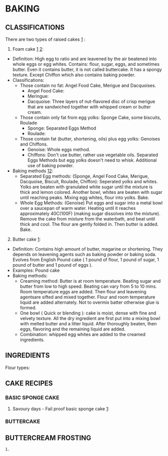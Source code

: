 # BAKING

## CLASSIFICATIONS

There are two types of raised cakes [1](http://www.joyofbaking.com/CakeMaking.html) : 

1. Foam cake [1](http://www.joyofbaking.com/FoamCakes.htm) [2](http://www.joyofbaking.com/FoamCakesTechniques.html): 
 
  - Definition: High egg to ratio and are leavened by the air beatened into whole eggs or egg whites. Contains: flour, sugar, eggs, and sometimes butter. Even it contains butter, it is not called buttercake. It has a spongy texture. Except Chiffon which also contains baking powder.
  - Classifications:
      - Those contain no fat: Angel Food Cake, Merigue and Dacquoises.
        + Angel Food Cake:
        + Meringue:
        + Dacquoise: Three layers of nut-flavored disc of crisp merigue that are sandwiched together with whipped cream or butter cream.
      - Those contain only fat from egg yolks: Sponge Cake, some biscuits, Roulade
        + Sponge: Separated Eggs Method
        + Roulade:
      - Those contain fat (butter, shortening, oils) plus egg yolks: Genoises and Chiffons.
        + Genoise: Whole eggs method.
        + Chiffons: Don't use butter, rather use vegetable oils. Separated Eggs Methods but egg yolks doesn't need to whisk. Additional use of baking powder.
  - Baking methods [1](http://www.mommiecooks.com/2010/08/03/beyond-the-basics-sponge-cake-recipe/)[2](http://www.joyofbaking.com/FoamCakesTechniques.html):
      - Separated Egg methods: (Sponge, Angel Food Cake, Merigue, Dacquoise, Biscuit, Roulade, Chiffon): Seperated yolks and whites. Yolks are beaten with granulated white sugar until the mixture is thick and lemon colored. Another bowl, whites are beaten with sugar until reaching peaks. Mixing egg whites, flour into yolks. Bake.
      - Whole Egg Methods: (Genoise) Put eggs and sugar into a metal bowl over a saucepan of warm water. Heating until it reaches approximately 40C(100F) (making sugar dissolves into the mixture). Remove the cake from mixture from the waterbath, and beat until thick and cool. The flour are gently folded in. Then butter is added. Bake.

2. Butter cake [1](http://www.joyofbaking.com/ButterCakes.html):
 
  - Definition: Contains high amount of butter, magarine or shortening. They depends on leavening agents such as baking powder or baking soda. Evolves from English Pound cake ( 1 pound of flour, 1 pound of sugar, 1 pound of butter and 1 pound of eggs ).
  - Examples: Pound cake
  - Baking methods: 
      - Creaming method: Butter is at room temperature. Beating sugar and butter from low to high speed. Beating can vary from 5 to 10 mins. Room temperature eggs are added. Then flour and leavening agentsare sifted and mixed together. Flour and room temperature liquid are added alternately. Not to overmix batter otherwise glue is formed.
      - One bowl ( Quick or blending ): cake is moist, dense with fine and velvety texture. All the dry ingredient are first put into a mixing bowl with melted butter and a litter liquid. After thoroughly beaten, then eggs, flavoring and the remaining liquid are added.
      - Combination: whipped egg whites are added to the creamed ingredients.
  
## INGREDIENTS

Flour types:
  
## CAKE RECIPES

### BASIC SPONGE CAKE
 
1. Savoury days - Fail proof basic sponge cake [1](http://www.savourydays.com/gateau-co-ban-bat-bai-no-fail-sponge-cake/):

### BUTTERCAKE


## BUTTERCREAM FROSTING
    1. 
